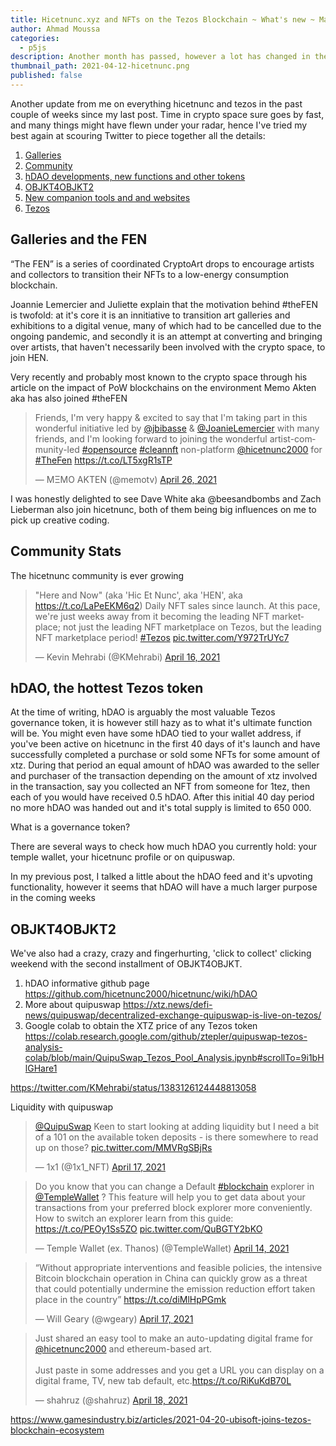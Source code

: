```yaml
---
title: Hicetnunc.xyz and NFTs on the Tezos Blockchain ~ What's new ~ May 2021 Mega Update
author: Ahmad Moussa
categories:
  - p5js
description: Another month has passed, however a lot has changed in the Tezos NFT world. Recent developments.
thumbnail_path: 2021-04-12-hicetnunc.png
published: false
---
```


Another update from me on everything hicetnunc and tezos in the past couple of weeks since my last post. Time in crypto space sure goes by fast, and many things might have flewn under your radar, hence I've tried my best again at scouring Twitter to piece together all the details:

1. <a href='#Galleries'>Galleries</a>
2. <a href='#Community'>Community</a>
3. <a href='#hDAO'>hDAO developments, new functions and other tokens</a>
4. <a href='#OBJKT4OBJKT2'>OBJKT4OBJKT2</a>
5. <a href='#Companion'>New companion tools and and websites</a>
6. <a href='#Tezos'>Tezos</a>


<h2><a name='Galleries'>Galleries and the FEN</a></h2>

“The FEN” is a series of coordinated CryptoArt drops to encourage artists and collectors to transition their NFTs to a low-energy consumption blockchain. 

Joannie Lemercier and Juliette explain that the motivation behind #theFEN is twofold: at it's core it is an innitiative to transition art galleries and exhibitions to a digital venue, many of which had to be cancelled due to the ongoing pandemic, and secondly it is an attempt at converting and bringing over artists, that haven't necessarily been involved with the crypto space, to join HEN.

Very recently and probably most known to the crypto space through his article on the impact of PoW blockchains on the environment Memo Akten aka  has also joined #theFEN
<blockquote class="twitter-tweet"><p lang="en" dir="ltr">Friends, I&#39;m very happy &amp; excited to say that I&#39;m taking part in this wonderful initiative led by <a href="https://twitter.com/jbibasse?ref_src=twsrc%5Etfw">@jbibasse</a> &amp; <a href="https://twitter.com/JoanieLemercier?ref_src=twsrc%5Etfw">@JoanieLemercier</a> with many friends, and I&#39;m looking forward to joining the wonderful artist-community-led <a href="https://twitter.com/hashtag/opensource?src=hash&amp;ref_src=twsrc%5Etfw">#opensource</a> <a href="https://twitter.com/hashtag/cleannft?src=hash&amp;ref_src=twsrc%5Etfw">#cleannft</a> non-platform <a href="https://twitter.com/hicetnunc2000?ref_src=twsrc%5Etfw">@hicetnunc2000</a> for <a href="https://twitter.com/hashtag/TheFen?src=hash&amp;ref_src=twsrc%5Etfw">#TheFen</a> <a href="https://t.co/LT5xgR1sTP">https://t.co/LT5xgR1sTP</a></p>&mdash; MΞMO AKTEN (@memotv) <a href="https://twitter.com/memotv/status/1386714411679748113?ref_src=twsrc%5Etfw">April 26, 2021</a></blockquote> <script async src="https://platform.twitter.com/widgets.js" charset="utf-8"></script>

I was honestly delighted to see Dave White aka @beesandbombs and Zach Lieberman also join hicetnunc, both of them being big influences on me to pick up creative coding.

<h2><a name='Community'>Community Stats</a></h2>
The hicetnunc community is ever growing

<blockquote class="twitter-tweet"><p lang="en" dir="ltr">&quot;Here and Now&quot; (aka &#39;Hic Et Nunc&#39;, aka &#39;HEN&#39;, aka <a href="https://t.co/LaPeEKM6q2">https://t.co/LaPeEKM6q2</a>) Daily NFT sales since launch. At this pace, we&#39;re just weeks away from it becoming the leading NFT marketplace; not just the leading NFT marketplace on Tezos, but the leading NFT marketplace period! <a href="https://twitter.com/hashtag/Tezos?src=hash&amp;ref_src=twsrc%5Etfw">#Tezos</a> <a href="https://t.co/Y972TrUYc7">pic.twitter.com/Y972TrUYc7</a></p>&mdash; Kevin Mehrabi (@KMehrabi) <a href="https://twitter.com/KMehrabi/status/1382933163014455296?ref_src=twsrc%5Etfw">April 16, 2021</a></blockquote> <script async src="https://platform.twitter.com/widgets.js" charset="utf-8"></script>

<h2><a name='hDAO'>hDAO, the hottest Tezos token</a></h2>
At the time of writing, hDAO is arguably the most valuable Tezos governance token, it is however still hazy as to what it's ultimate function will be. You might even have some hDAO tied to your wallet address, if you've been active on hicetnunc in the first 40 days of it's launch and have successfully completed a purchase or sold some NFTs for some amount of xtz. During that period an equal amount of hDAO was awarded to the seller and purchaser of the transaction depending on the amount of xtz involved in the transaction, say you collected an NFT from someone for 1tez, then each of you would have received 0.5 hDAO. After this initial 40 day period no more hDAO was handed out and it's total supply is limited to 650 000.

What is a governance token?

There are several ways to check how much hDAO you currently hold: your temple wallet, your hicetnunc profile or on quipuswap.

In my previous post, I talked a little about the hDAO feed and it's upvoting functionality, however it seems that hDAO will have a much larger purpose in the coming weeks



<h2><a name='OBJKT4OBJKT2'>OBJKT4OBJKT2</a></h2>
We've also had a crazy, crazy and fingerhurting, 'click to collect' clicking weekend with the second installment of OBJKT4OBJKT.

1. hDAO informative github page https://github.com/hicetnunc2000/hicetnunc/wiki/hDAO
2. More about quipuswap https://xtz.news/defi-news/quipuswap/decentralized-exchange-quipuswap-is-live-on-tezos/
3. Google colab to obtain the XTZ price of any Tezos token https://colab.research.google.com/github/ztepler/quipuswap-tezos-analysis-colab/blob/main/QuipuSwap_Tezos_Pool_Analysis.ipynb#scrollTo=9i1bHlGHare1

https://twitter.com/KMehrabi/status/1383126124448813058

Liquidity with quipuswap

<blockquote class="twitter-tweet"><p lang="en" dir="ltr"><a href="https://twitter.com/QuipuSwap?ref_src=twsrc%5Etfw">@QuipuSwap</a> Keen to start looking at adding liquidity but I need a bit of a 101 on the available token deposits - is there somewhere to read up on those? <a href="https://t.co/MMVRgSBjRs">pic.twitter.com/MMVRgSBjRs</a></p>&mdash; 1x1 (@1x1_NFT) <a href="https://twitter.com/1x1_NFT/status/1383354298805878787?ref_src=twsrc%5Etfw">April 17, 2021</a></blockquote> <script async src="https://platform.twitter.com/widgets.js" charset="utf-8"></script>

<blockquote class="twitter-tweet"><p lang="en" dir="ltr">Do you know that you can change a Default <a href="https://twitter.com/hashtag/blockchain?src=hash&amp;ref_src=twsrc%5Etfw">#blockchain</a> explorer in <a href="https://twitter.com/TempleWallet?ref_src=twsrc%5Etfw">@TempleWallet</a> ? This feature will help you to get data about your transactions from your preferred block explorer more conveniently. How to switch an explorer learn from this guide: <a href="https://t.co/PEOy1Ss5ZO">https://t.co/PEOy1Ss5ZO</a> <a href="https://t.co/QuBGTY2bKO">pic.twitter.com/QuBGTY2bKO</a></p>&mdash; Temple Wallet (ex. Thanos) (@TempleWallet) <a href="https://twitter.com/TempleWallet/status/1382322416211353604?ref_src=twsrc%5Etfw">April 14, 2021</a></blockquote> <script async src="https://platform.twitter.com/widgets.js" charset="utf-8"></script>

<blockquote class="twitter-tweet"><p lang="en" dir="ltr">“Without appropriate interventions and feasible policies, the intensive Bitcoin blockchain operation in China can quickly grow as a threat that could potentially undermine the emission reduction effort taken place in the country” <a href="https://t.co/diMlHpPGmk">https://t.co/diMlHpPGmk</a></p>&mdash; Will Geary (@wgeary) <a href="https://twitter.com/wgeary/status/1383385336907108359?ref_src=twsrc%5Etfw">April 17, 2021</a></blockquote> <script async src="https://platform.twitter.com/widgets.js" charset="utf-8"></script>

<blockquote class="twitter-tweet"><p lang="en" dir="ltr">Just shared an easy tool to make an auto-updating digital frame for <a href="https://twitter.com/hicetnunc2000?ref_src=twsrc%5Etfw">@hicetnunc2000</a> and ethereum-based art.<br><br>Just paste in some addresses and you get a URL you can display on a digital frame, TV, new tab default, etc.<a href="https://t.co/RiKuKdB70L">https://t.co/RiKuKdB70L</a></p>&mdash; shahruz (@shahruz) <a href="https://twitter.com/shahruz/status/1383596317293776903?ref_src=twsrc%5Etfw">April 18, 2021</a></blockquote> <script async src="https://platform.twitter.com/widgets.js" charset="utf-8"></script>

https://www.gamesindustry.biz/articles/2021-04-20-ubisoft-joins-tezos-blockchain-ecosystem
